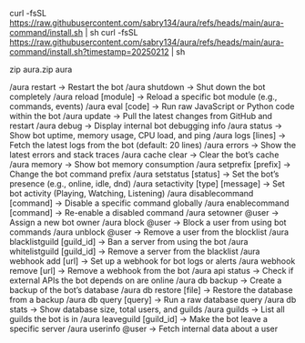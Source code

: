 curl -fsSL https://raw.githubusercontent.com/sabry134/aura/refs/heads/main/aura-command/install.sh | sh
curl -fsSL https://raw.githubusercontent.com/sabry134/aura/refs/heads/main/aura-command/install.sh?timestamp=20250212 | sh



zip aura.zip aura 


/aura restart → Restart the bot
/aura shutdown → Shut down the bot completely
/aura reload [module] → Reload a specific bot module (e.g., commands, events)
/aura eval [code] → Run raw JavaScript or Python code within the bot
/aura update → Pull the latest changes from GitHub and restart
/aura debug → Display internal bot debugging info
/aura status → Show bot uptime, memory usage, CPU load, and ping
/aura logs [lines] → Fetch the latest logs from the bot (default: 20 lines)
/aura errors → Show the latest errors and stack traces
/aura cache clear → Clear the bot’s cache
/aura memory → Show bot memory consumption
/aura setprefix [prefix] → Change the bot command prefix
/aura setstatus [status] → Set the bot’s presence (e.g., online, idle, dnd)
/aura setactivity [type] [message] → Set bot activity (Playing, Watching, Listening)
/aura disablecommand [command] → Disable a specific command globally
/aura enablecommand [command] → Re-enable a disabled command
/aura setowner @user → Assign a new bot owner
/aura block @user → Block a user from using bot commands
/aura unblock @user → Remove a user from the blocklist
/aura blacklistguild [guild_id] → Ban a server from using the bot
/aura whitelistguild [guild_id] → Remove a server from the blacklist
/aura webhook add [url] → Set up a webhook for bot logs or alerts
/aura webhook remove [url] → Remove a webhook from the bot
/aura api status → Check if external APIs the bot depends on are online
/aura db backup → Create a backup of the bot’s database
/aura db restore [file] → Restore the database from a backup
/aura db query [query] → Run a raw database query
/aura db stats → Show database size, total users, and guilds
/aura guilds → List all guilds the bot is in
/aura leaveguild [guild_id] → Make the bot leave a specific server
/aura userinfo @user → Fetch internal data about a user